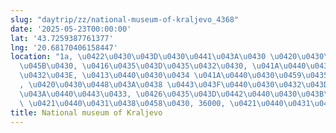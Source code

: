 ```yaml
---
slug: "daytrip/zz/national-museum-of-kraljevo_4368"
date: '2025-05-23T00:00:00'
lat: '43.7259387761377'
lng: '20.68170406158447'
location: "1a, \u0422\u0430\u043D\u0430\u0441\u043A\u0430 \u0420\u0430\u0458\u0438\
  \u045B\u0430, \u0416\u0435\u043D\u0435\u0432\u0430, \u041A\u0440\u0430\u0459\u0435\
  \u0432\u043E, \u0413\u0440\u0430\u0434 \u041A\u0440\u0430\u0459\u0435\u0432\u043E\
  , \u0420\u0430\u0448\u043A\u0438 \u0443\u043F\u0440\u0430\u0432\u043D\u0438 \u043E\
  \u043A\u0440\u0443\u0433, \u0426\u0435\u043D\u0442\u0440\u0430\u043B\u043D\u0430\
  \ \u0421\u0440\u0431\u0438\u0458\u0430, 36000, \u0421\u0440\u0431\u0438\u0458\u0430"
title: National museum of Kraljevo
---
```



